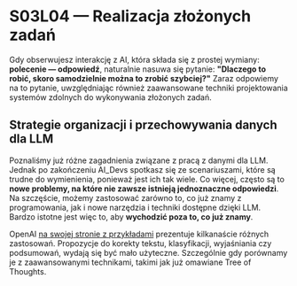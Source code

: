 # S03L04 — Realizacja złożonych zadań

Gdy obserwujesz interakcję z AI, która składa się z prostej wymiany: **polecenie — odpowiedź**, naturalnie nasuwa się pytanie: **"Dlaczego to robić, skoro samodzielnie można to zrobić szybciej?"** Zaraz odpowiemy na to pytanie, uwzględniając również zaawansowane techniki projektowania systemów zdolnych do wykonywania złożonych zadań.

## Strategie organizacji i przechowywania danych dla LLM

Poznaliśmy już różne zagadnienia związane z pracą z danymi dla LLM. Jednak po zakończeniu AI_Devs spotkasz się ze scenariuszami, które są trudne do wymienienia, ponieważ jest ich tak wiele. Co więcej, często są to **nowe problemy, na które nie zawsze istnieją jednoznaczne odpowiedzi**. Na szczęście, możemy zastosować zarówno to, co już znamy z programowania, jak i nowe narzędzia i techniki dostępne dzięki LLM. Bardzo istotne jest więc to, aby **wychodzić poza to, co już znamy**.

OpenAI [na swojej stronie z przykładami](https://platform.openai.com/examples) prezentuje kilkanaście różnych zastosowań. Propozycje do korekty tekstu, klasyfikacji, wyjaśniania czy podsumowań, wydają się być mało użyteczne. Szczególnie gdy porównamy je z zaawansowanymi technikami, takimi jak już omawiane Tree of Thoughts.